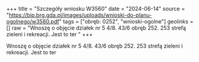 +++
title = "Szczegóły wniosku W3560"
date = "2024-06-14"
source = "https://bip.brg.gda.pl/images/uploads/wnioski-do-planu-ogolnego/w3560.pdf"
tags = ["obręb: 0252", "wnioski-ogolne"]
geolinks = []
raw = "Wnoszę o objęcie działek nr 5 4/8. 43/6 obręb 252. 253 strefą zieleni i rekreacji. Jest to ter "
+++

Wnoszę o objęcie działek nr 5 4/8. 43/6 obręb 252. 253 strefą zieleni i rekreacji. Jest to ter



